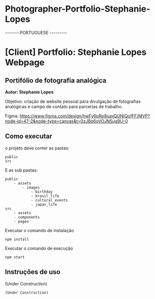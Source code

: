 # Photographer-Portfolio-Stephanie-Lopes

------- PORTUGUESE ---------

# [Client] Portfolio: Stephanie Lopes Webpage
## Portifólio de fotografia analógica
**Autor: Stephanie Lopes**

Objetivo: criação de website pessoal para divulgação de fotografias analógicas e campo de contato para parcerias de trabalho.

Figma: https://www.figma.com/design/hwFy6pRp8jupjQUNIQofFF/MVP?node-id=47-2&node-type=canvas&t=0zJBq6oVOJN5ug9U-0

## Como executar

o projeto deve conter as pastas:
```
public
src
```
E as sub pastas:
```
public
    - assets
        - images
            - birthday
            - brasil_life
            - cultural_events
            - japan_life
src
    - assets
    - components
    - pages
```
Executar o comando de instalação

```
npm install
```
Executar o comando de execução

```
npm start
```

## Instruções de uso

(Under Construction)

```
(Under Construction)

```
